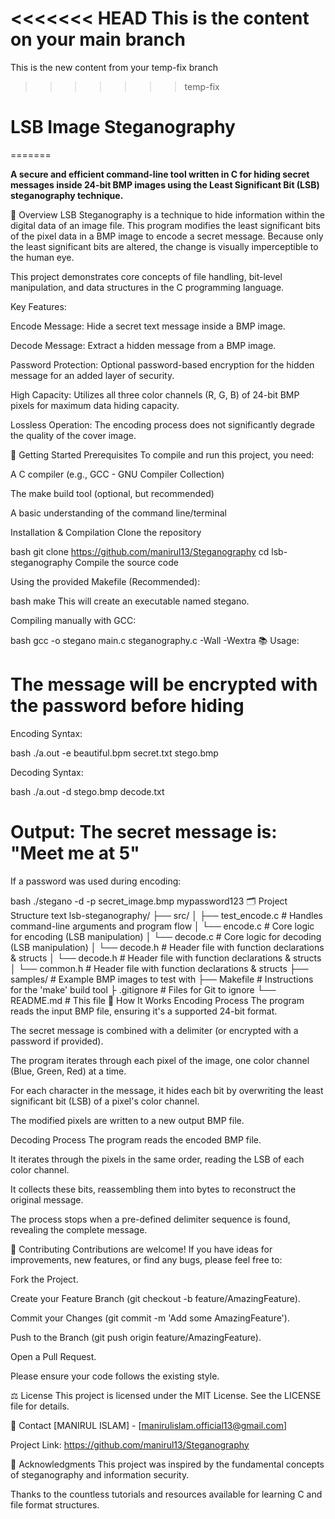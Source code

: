 <<<<<<< HEAD
This is the content on your main branch
=======
This is the new content from your temp-fix branch
>>>>>>> temp-fix
# LSB Image Steganography

=======

**A secure and efficient command-line tool written in C for hiding secret messages inside 24-bit BMP images using the Least Significant Bit (LSB) steganography technique.**
 

📖 Overview
LSB Steganography is a technique to hide information within the digital data of an image file. This program modifies the least significant bits of the pixel data in a BMP image to encode a secret message. Because only the least significant bits are altered, the change is visually imperceptible to the human eye.

This project demonstrates core concepts of file handling, bit-level manipulation, and data structures in the C programming language.

Key Features:

Encode Message: Hide a secret text message inside a BMP image.

Decode Message: Extract a hidden message from a BMP image.

Password Protection: Optional password-based encryption for the hidden message for an added layer of security.

High Capacity: Utilizes all three color channels (R, G, B) of 24-bit BMP pixels for maximum data hiding capacity.

Lossless Operation: The encoding process does not significantly degrade the quality of the cover image.

🚀 Getting Started
Prerequisites
To compile and run this project, you need:

A C compiler (e.g., GCC - GNU Compiler Collection)

The make build tool (optional, but recommended)

A basic understanding of the command line/terminal

Installation & Compilation
Clone the repository

bash
git clone https://github.com/manirul13/Steganography
cd lsb-steganography
Compile the source code

Using the provided Makefile (Recommended):

bash
make
This will create an executable named stegano.

Compiling manually with GCC:

bash
gcc -o stegano main.c steganography.c -Wall -Wextra
📚 Usage:
# The message will be encrypted with the password before hiding

Encoding Syntax:

bash
./a.out -e beautiful.bpm secret.txt stego.bmp
 
Decoding Syntax: 

bash
./a.out -d stego.bmp decode.txt

# Output: The secret message is: "Meet me at 5"

If a password was used during encoding:

bash
./stegano -d -p secret_image.bmp mypassword123
🗂️ Project Structure
text
lsb-steganography/
├── src/
│ ├── test_encode.c # Handles command-line arguments and program flow
│ └── encode.c      # Core logic for encoding (LSB manipulation)
│ └── decode.c      # Core logic for decoding (LSB manipulation)
│ └── decode.h      # Header file with function declarations & structs
│ └── decode.h      # Header file with function declarations & structs
│ └── common.h      # Header file with function declarations & structs
├── samples/        # Example BMP images to test with
├── Makefile        # Instructions for the 'make' build tool
├ .gitignore        # Files for Git to ignore
└── README.md       # This file
🔧 How It Works
Encoding Process
The program reads the input BMP file, ensuring it's a supported 24-bit format.

The secret message is combined with a delimiter (or encrypted with a password if provided).

The program iterates through each pixel of the image, one color channel (Blue, Green, Red) at a time.

For each character in the message, it hides each bit by overwriting the least significant bit (LSB) of a pixel's color channel.

The modified pixels are written to a new output BMP file.

Decoding Process
The program reads the encoded BMP file.

It iterates through the pixels in the same order, reading the LSB of each color channel.

It collects these bits, reassembling them into bytes to reconstruct the original message.

The process stops when a pre-defined delimiter sequence is found, revealing the complete message.

🤝 Contributing
Contributions are welcome! If you have ideas for improvements, new features, or find any bugs, please feel free to:

Fork the Project.

Create your Feature Branch (git checkout -b feature/AmazingFeature).

Commit your Changes (git commit -m 'Add some AmazingFeature').

Push to the Branch (git push origin feature/AmazingFeature).

Open a Pull Request.

Please ensure your code follows the existing style.

⚖️ License
This project is licensed under the MIT License. See the LICENSE file for details.

📧 Contact
[MANIRUL ISLAM] - [manirulislam.official13@gmail.com]

Project Link: https://github.com/manirul13/Steganography

🙏 Acknowledgments
This project was inspired by the fundamental concepts of steganography and information security.

Thanks to the countless tutorials and resources available for learning C and file format structures.
